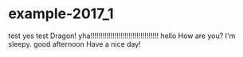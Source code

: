 # example-2017_1

test
yes
test
Dragon! yha!!!!!!!!!!!!!!!!!!!!!!!!!!!!!!!!!!
hello
How are you?
I'm sleepy.
good afternoon
Have a nice day!
